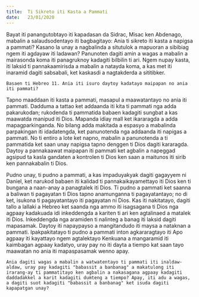 ```yaml
---
title:  Ti Sikreto iti Kasta a Pammati
date:   23/01/2020
---
```


Bayat iti panangutobtayo iti kapadasan da Sidrac, Misac ken Abdenago, mabalin a salaudsodentayo iti bagbagitayo: Ania ti sikreto iti kasta a napigsa a pammati? Kasano la unay a nagbalinda a situtulok a mapuoran a sibibiag ngem iti agdayaw iti ladawan? Panunoten dagiti amin a wagas a mabalin a mairasonda koma iti panagruknoy kadagiti bilbilin ti ari. Ngem nupay kasta, iti laksid ti pannakaamirisda a mabalin a natayda koma, a kas met iti inaramid dagiti sabsabali, ket kaskasdi a nagtakderda a sititibker.

`Basaen ti Hebreo 11. Ania iti isuro daytoy kadatayo maipapan no ania iti pammati?`

Tapno maaddaan iti kasta a pammati, masapul a maawatantayo no ania iti pammati. Dadduma a tattao ket addaanda iti kita ti pammati nga adda pakarukodan; rukodenda ti pammatida babaen kadagiti sungbat a kas maawatda manipud iti Dios. Mapanda idiay mall ket ikararagda a adda mapagparkinganda. No bilang adda makitada a espasyo a mabalinda parpakingan iti idadatengda, ket panunotenda nga addaanda iti napigas a pammati. No ti entiro a lote ket napno, mabalin a panunotenda a ti pammatida ket saan unay napigsa tapno denggen ti Dios dagiti kararagda. Daytoy a pannakaawat maipapan iti pammati ket agbalin a napeggad agsipud ta kasla gandaten a kontrolen ti Dios ken saan a maitunos iti sirib ken pannakabalin ti Dios.

Pudno unay, ti pudno a pammati, a kas impaduyakyak dagiti gagayyem ni Daniel, ket narukod babaen iti kalidad ti pannakaikayamettayo iti Dios ken ti bungana a naan-anay a panagtalek iti Dios. Ti pudno a pammati ket saanna a baliwan ti pagayatan ti Dios tapno anamunganna ti pagayatantayo; no di ket, isukona ti pagayatantayo iti pagayatan ni Dios. Kas iti nakitatayo, dagiti tallo a lallaki a Hebreo ket saanda nga ammo iti isagsagana ti Dios nga agpaay kadakuada idi inkeddengda a kariten ti ari ken agtalinaed a matalek iti Dios. Inkeddengda nga aramiden ti nalinteg a banag iti laksid dagiti mapasamak. Daytoy iti napaypayso a mangitandudo iti maysa a nataknan a pammati. Ipakpakitatayo ti pudno a pammati inton agkararagtayo iti Apo agpaay iti kayattayo ngem agtalektayo Kenkuana a mangaramid iti kaimbagan agpaay kadatyo, uray pay no iti dayta a tiempo kat saan tayo maawatan no ania iti mapaspasamak wenno apay.

`Ania dagiti wagas a mabalin a watwatentayo ti pammati iti inaldaw-aldaw, uray pay kadagiti "babassit a banbanag" a makatulong iti irarang-ay ti pammatitayo ken agbalin a nakasagana agpaay kadagiti daddadakkel a karit kadagiti dumteng a tiempo? Apay, iti adu a wagas, a dagiti suot kadagiti "babassit a banbanag" ket isuda dagiti kapapatgan unay?`